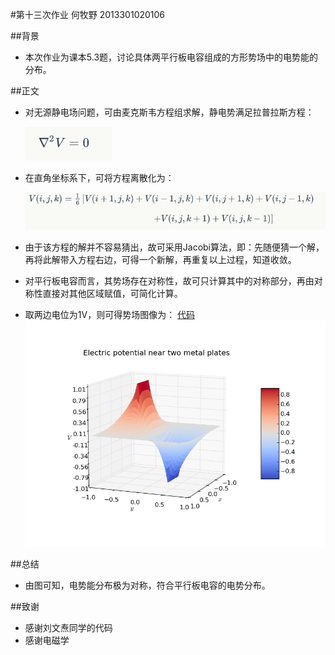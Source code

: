 #第十三次作业
 何牧野 2013301020106
 
##背景
- 本次作业为课本5.3题，讨论具体两平行板电容组成的方形势场中的电势能的分布。

##正文
- 对无源静电场问题，可由麦克斯韦方程组求解，静电势满足拉普拉斯方程：  
                                                                                      
    ![](https://github.com/axbzsf/computationalphysics_N2013301020106/blob/master/homework13/homework131.png)
                                                                                                  
- 在直角坐标系下，可将方程离散化为：
                                                                        
    ![](https://github.com/axbzsf/computationalphysics_N2013301020106/blob/master/homework13/homework132.png) 
                                                                                                
- 由于该方程的解并不容易猜出，故可采用Jacobi算法，即：先随便猜一个解，再将此解带入方程右边，可得一个新解，再重复以上过程，知道收敛。
- 对平行板电容而言，其势场存在对称性，故可只计算其中的对称部分，再由对称性直接对其他区域赋值，可简化计算。
- 取两边电位为1V，则可得势场图像为：
   [代码](https://github.com/axbzsf/computationalphysics_N2013301020106/blob/master/homework13/homework13.py)
    ![](https://github.com/axbzsf/computationalphysics_N2013301020106/blob/master/homework13/homework13a.png) 
                                                 
 
 
##总结
- 由图可知，电势能分布极为对称，符合平行板电容的电势分布。

##致谢
- 感谢刘文焘同学的代码
- 感谢电磁学
